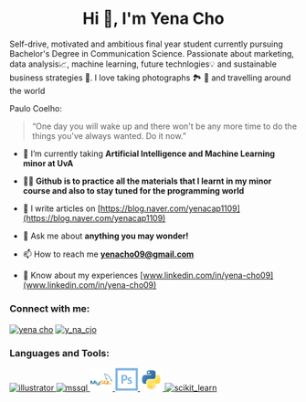 <h1 align="center">Hi 👋, I'm Yena Cho</h1>

Self-drive, motivated and ambitious final year student currently pursuing Bachelor's Degree in Communication Science. Passionate about marketing, data analysis📈, machine learning, future technlogies💡 and sustainable business strategies 🌿. I love taking photographs 🏞 🌄 and travelling around the world  </h3>

Paulo Coelho: 

> “One day you will wake up and there won't be any more time to do the things you've always wanted. Do it now.”


- 🌱 I’m currently taking **Artificial Intelligence and Machine Learning minor at UvA**

- 🧚‍♀️ **Github is to practice all the materials that I learnt in my minor course and also to stay tuned for the programming world** 

- 📝 I write articles on [https://blog.naver.com/yenacap1109](https://blog.naver.com/yenacap1109)

- 💬 Ask me about **anything you may wonder!**

- 📫 How to reach me **yenacho09@gmail.com**

- 📄 Know about my experiences [www.linkedin.com/in/yena-cho09](www.linkedin.com/in/yena-cho09)


<h3 align="left">Connect with me:</h3>
<p align="left">
<a href="https://linkedin.com/in/yena cho" target="blank"><img align="center" src="https://raw.githubusercontent.com/rahuldkjain/github-profile-readme-generator/master/src/images/icons/Social/linked-in-alt.svg" alt="yena cho" height="30" width="40" /></a>
<a href="https://instagram.com/y_na_cjo" target="blank"><img align="center" src="https://raw.githubusercontent.com/rahuldkjain/github-profile-readme-generator/master/src/images/icons/Social/instagram.svg" alt="y_na_cjo" height="30" width="40" /></a>
</p>

<h3 align="left">Languages and Tools:</h3>
<p align="left"> <a href="https://www.adobe.com/in/products/illustrator.html" target="_blank" rel="noreferrer"> <img src="https://www.vectorlogo.zone/logos/adobe_illustrator/adobe_illustrator-icon.svg" alt="illustrator" width="40" height="40"/> </a> <a href="https://www.microsoft.com/en-us/sql-server" target="_blank" rel="noreferrer"> <img src="https://www.svgrepo.com/show/303229/microsoft-sql-server-logo.svg" alt="mssql" width="40" height="40"/> </a> <a href="https://www.mysql.com/" target="_blank" rel="noreferrer"> <img src="https://raw.githubusercontent.com/devicons/devicon/master/icons/mysql/mysql-original-wordmark.svg" alt="mysql" width="40" height="40"/> </a> <a href="https://www.photoshop.com/en" target="_blank" rel="noreferrer"> <img src="https://raw.githubusercontent.com/devicons/devicon/master/icons/photoshop/photoshop-line.svg" alt="photoshop" width="40" height="40"/> </a> <a href="https://www.python.org" target="_blank" rel="noreferrer"> <img src="https://raw.githubusercontent.com/devicons/devicon/master/icons/python/python-original.svg" alt="python" width="40" height="40"/> </a> <a href="https://scikit-learn.org/" target="_blank" rel="noreferrer"> <img src="https://upload.wikimedia.org/wikipedia/commons/0/05/Scikit_learn_logo_small.svg" alt="scikit_learn" width="40" height="40"/> </a> </p>
